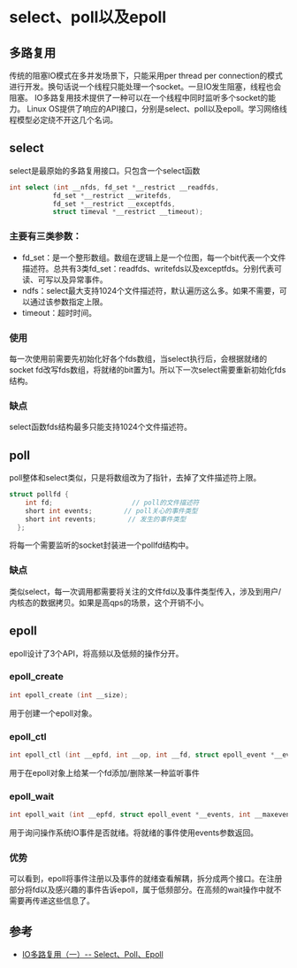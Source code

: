 # select、poll以及epoll

## 多路复用
传统的阻塞IO模式在多并发场景下，只能采用per thread per connection的模式进行开发。换句话说一个线程只能处理一个socket。一旦IO发生阻塞，线程也会阻塞。
IO多路复用技术提供了一种可以在一个线程中同时监听多个socket的能力。
Linux OS提供了响应的API接口，分别是select、poll以及epoll。学习网络线程模型必定绕不开这几个名词。

## select
select是最原始的多路复用接口。只包含一个select函数
```go
int select (int __nfds, fd_set *__restrict __readfds,
           fd_set *__restrict __writefds,
           fd_set *__restrict __exceptfds,
           struct timeval *__restrict __timeout);
```
### 主要有三类参数：
- fd_set：是一个整形数组。数组在逻辑上是一个位图，每一个bit代表一个文件描述符。总共有3类fd_set：readfds、writefds以及exceptfds。分别代表可读、可写以及异常事件。
- ndfs：select最大支持1024个文件描述符，默认遍历这么多。如果不需要，可以通过该参数指定上限。
- timeout：超时时间。

### 使用
每一次使用前需要先初始化好各个fds数组，当select执行后，会根据就绪的socket fd改写fds数组，将就绪的bit置为1。所以下一次select需要重新初始化fds结构。

### 缺点
select函数fds结构最多只能支持1024个文件描述符。

## poll
poll整体和select类似，只是将数组改为了指针，去掉了文件描述符上限。
```go
struct pollfd {
    int fd;                    // poll的文件描述符
    short int events;        // poll关心的事件类型
    short int revents;        // 发生的事件类型
  };
```
将每一个需要监听的socket封装进一个pollfd结构中。

### 缺点
类似select，每一次调用都需要将关注的文件fd以及事件类型传入，涉及到用户/内核态的数据拷贝。如果是高qps的场景，这个开销不小。

## epoll
epoll设计了3个API，将高频以及低频的操作分开。

### epoll_create
```go
int epoll_create (int __size);
```
用于创建一个epoll对象。

### epoll_ctl
```go
int epoll_ctl (int __epfd, int __op, int __fd, struct epoll_event *__event);
```
用于在epoll对象上给某一个fd添加/删除某一种监听事件

### epoll_wait
```go
int epoll_wait (int __epfd, struct epoll_event *__events, int __maxevents, int __timeout);
```
用于询问操作系统IO事件是否就绪。将就绪的事件使用events参数返回。

### 优势
可以看到，epoll将事件注册以及事件的就绪查看解耦，拆分成两个接口。在注册部分将fd以及感兴趣的事件告诉epoll，属于低频部分。在高频的wait操作中就不需要再传递这些信息了。

## 参考
- [IO多路复用（一）-- Select、Poll、Epoll](https://segmentfault.com/a/1190000016400053)